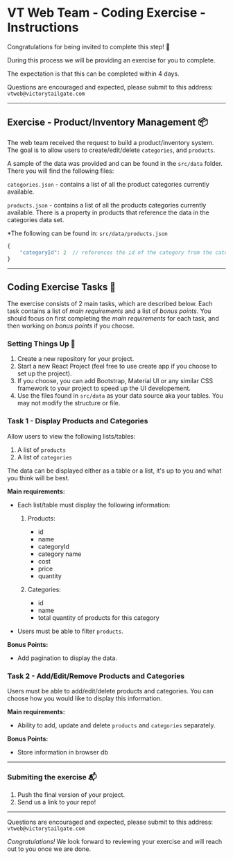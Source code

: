 # VT Web Team - Coding Exercise - Instructions

Congratulations for being invited to complete this step! 🎉

During this process we will be providing an exercise for you to complete.

The expectation is that this can be completed within 4 days.

Questions are encouraged and expected, please submit to this address: `vtweb@victorytailgate.com`

---

## Exercise - Product/Inventory Management 📦

The web team received the request to build a product/inventory system. The goal is to allow users to create/edit/delete `categories`, and `products`.

A sample of the data was provided and can be found in the `src/data` folder. There you will find the following files:

`categories.json` - contains a list of all the product categories currently available.

`products.json` - contains a list of all the products categories currently available. There is a property in products that reference the data in the categories data set.

*The following can be found in: `src/data/products.json`

```js
{
    "categoryId": 2  // references the id of the category from the categories object
}
```

---

## Coding Exercise Tasks 📝

The exercise consists of 2 main tasks, which are described below. Each task contains a list of _main requirements_ and a list of _bonus points_. You should focus on first completing the _main requirements_ for each task, and then working on _bonus points_ if you choose.

### Setting Things Up 🔧

1. Create a new repository for your project.
2. Start a new React Project (feel free to use create app if you choose to set up the project).
3. If you choose, you can add Bootstrap, Material UI or any similar CSS framework to your project to speed up the UI developement.
4. Use the files found in `src/data` as your data source aka your tables. You may not modify the structure or file.

### Task 1 - Display Products and Categories

Allow users to view the following lists/tables:

1. A list of `products`
2. A list of `categories`

The data can be displayed either as a table or a list, it's up to you and what you think will be best.

**Main requirements:**

- Each list/table must display the following information:

    1. Products:

        - id
        - name
        - categoryId
        - category name
        - cost
        - price
        - quantity

    2. Categories:

        - id
        - name
        - total quantity of products for this category

- Users must be able to filter `products`.

**Bonus Points:**

- Add pagination to display the data.

### Task 2 - Add/Edit/Remove Products and Categories

Users must be able to add/edit/delete products and categories. You can choose how you would like to display this information.

**Main requirements:**

- Ability to add, update and delete `products` and `categories` separately.

**Bonus Points:**

- Store information in browser db

---

### Submiting the exercise 📬

1. Push the final version of your project.
2. Send us a link to your repo!

---

Questions are encouraged and expected, please submit to this address: `vtweb@victorytailgate.com`

_Congratulations!_ We look forward to reviewing your exercise and will reach out to you once we are done.

